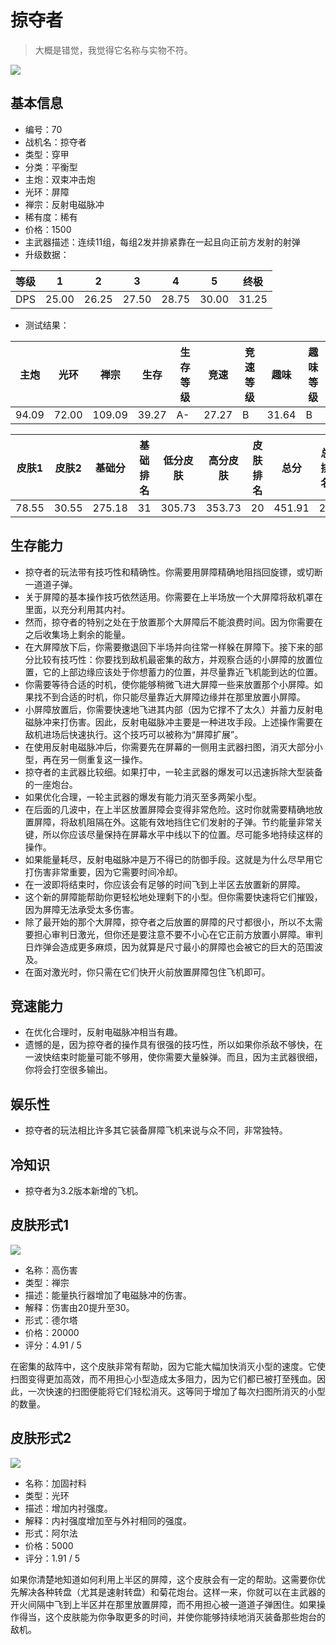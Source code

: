 # 掠夺者

> 大概是错觉，我觉得它名称与实物不符。

<img src="/ships/ship_70.png" style={{zoom:1}}/>

## 基本信息

- 编号：70
- 战机名：掠夺者
- 类型：穿甲
- 分类：平衡型
- 主炮：双束冲击炮
- 光环：屏障
- 禅宗：反射电磁脉冲
- 稀有度：稀有
- 价格：1500
- 主武器描述：连续11组，每组2发并排紧靠在一起且向正前方发射的射弹
- 升级数据：

| 等级 | 1 | 2 | 3 | 4 | 5 | 终极 |
|--|--|--|--|--|--|--|
| DPS | 25.00 | 26.25 | 27.50 | 28.75 | 30.00 | 31.25 |

- 测试结果：

| 主炮 | 光环 | 禅宗 | 生存 | 生存等级 | 竞速 | 竞速等级 | 趣味 | 趣味等级 |
|--|--|--|--|--|--|--|--|--|
| 94.09 | 72.00 | 109.09 | 39.27 | A- | 27.27 | B | 31.64 | B |

| 皮肤1 | 皮肤2 | 基础分 | 基础排名 | 低分皮肤 | 高分皮肤 | 皮肤排名 | 总分 | 总排名 |
|--|--|--|--|--|--|--|--|--|
| 78.55 | 30.55 | 275.18 | 31 | 305.73 | 353.73 | 20 | 451.91 | 25 |

## 生存能力

- 掠夺者的玩法带有技巧性和精确性。你需要用屏障精确地阻挡回旋镖，或切断一道道子弹。
- 关于屏障的基本操作技巧依然适用。你需要在上半场放一个大屏障将敌机罩在里面，以充分利用其内衬。
- 然而，掠夺者的特别之处在于放置那个大屏障后不能浪费时间。因为你需要在之后收集场上剩余的能量。
- 在大屏障放下后，你需要撤退回下半场并向往常一样躲在屏障下。接下来的部分比较有技巧性：你要找到敌机最密集的敌方，并观察合适的小屏障的放置位置，它的上部边缘应该处于你想蓄力的位置，并尽量靠近飞机能到达的位置。
- 你需要等待合适的时机，使你能够稍微飞进大屏障一些来放置那个小屏障。如果找不到合适的时机，你只能尽量靠近大屏障边缘并在那里放置小屏障。
- 小屏障放置后，你需要快速地飞进其内部（因为它撑不了太久）并蓄力反射电磁脉冲来打伤害。因此，反射电磁脉冲主要是一种进攻手段。上述操作需要在敌机进场后快速执行。这个技巧可以被称为“屏障扩展”。
- 在使用反射电磁脉冲后，你需要先在屏幕的一侧用主武器扫图，消灭大部分小型，再在另一侧重复这一操作。
- 掠夺者的主武器比较细。如果打中，一轮主武器的爆发可以迅速拆除大型装备的一座炮台。
- 如果优化合理，一轮主武器的爆发有能力消灭至多两架小型。
- 在后面的几波中，在上半区放置屏障会变得非常危险。这时你就需要精确地放置屏障，将敌机阻隔在外。这能有效地挡住它们发射的子弹。节约能量非常关键，所以你应该尽量保持在屏幕水平中线以下的位置。尽可能多地持续这样的操作。
- 如果能量耗尽，反射电磁脉冲是万不得已的防御手段。这就是为什么尽早用它打伤害非常重要，因为它需要时间冷却。
- 在一波即将结束时，你应该会有足够的时间飞到上半区去放置新的屏障。
- 这个新的屏障能帮助你更轻松地处理剩下的小型。但你需要快速将它们摧毁，因为屏障无法承受太多伤害。
- 除了最开始的那个大屏障，掠夺者之后放置的屏障的尺寸都很小，所以不太需要担心审判日激光，但你还是要注意不要不小心在它正前方放置小屏障。审判日炸弹会造成更多麻烦，因为就算是尺寸最小的屏障也会被它的巨大的范围波及。
- 在面对激光时，你只需在它们快开火前放置屏障包住飞机即可。

## 竞速能力

- 在优化合理时，反射电磁脉冲相当有趣。
- 遗憾的是，因为掠夺者的操作具有很强的技巧性，所以如果你杀敌不够快，在一波快结束时能量可能不够用，使你需要大量躲弹。而且，因为主武器很细，你将会打空很多输出。

## 娱乐性

- 掠夺者的玩法相比许多其它装备屏障飞机来说与众不同，非常独特。

## 冷知识

- 掠夺者为3.2版本新增的飞机。

## 皮肤形式1

<img src="/ships/ship_70_apex_1.png" style={{zoom:1}}/>

- 名称：高伤害
- 类型：禅宗
- 描述：能量执行器增加了电磁脉冲的伤害。
- 解释：伤害由20提升至30。
- 形式：德尔塔
- 价格：20000
- 评分：4.91 / 5

在密集的敌阵中，这个皮肤非常有帮助，因为它能大幅加快消灭小型的速度。它使扫图变得更加高效，而不用担心小型造成太多阻力，因为它们都已被打至残血。因此，一次快速的扫图便能将它们轻松消灭。这等同于增加了每次扫图所消灭的小型的数量。

## 皮肤形式2

<img src="/ships/ship_70_apex_2.png" style={{zoom:1}}/>

- 名称：加固衬料
- 类型：光环
- 描述：增加内衬强度。
- 解释：内衬强度增加至与外衬相同的强度。
- 形式：阿尔法
- 价格：5000
- 评分：1.91 / 5

如果你清楚地知道如何利用上半区的屏障，这个皮肤会有一定的帮助。这需要你优先解决各种转盘（尤其是速射转盘）和菊花炮台。这样一来，你就可以在主武器的开火间隔中飞到上半区并在那里放置屏障，而不用担心被一道道子弹困住。如果操作得当，这个皮肤能为你争取更多的时间，并使你能够持续地消灭装备那些炮台的敌机。
